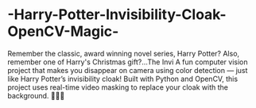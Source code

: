 # -Harry-Potter-Invisibility-Cloak-OpenCV-Magic-
Remember the classic, award winning novel series, Harry Potter?
Also, remember one of Harry's Christmas gift?...The Invi
A fun computer vision project that makes you disappear on camera using color detection — just like Harry Potter’s invisibility cloak! Built with Python and OpenCV, this project uses real-time video masking to replace your cloak with the background. 🧙‍♂️✨
